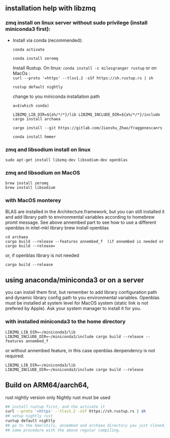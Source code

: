 ## installation help with libzmq

###  zmq install on linux server without sudo privilege (install miniconda3 first):

* Install via conda (recommended):

  `conda activate`

  `conda install zeromq`

  

  Install Rustup.  On linux: `conda install -c milesgranger rustup` or on MacOs :  
  `curl --proto '=https' --tlsv1.2 -sSf https://sh.rustup.rs | sh`

  
  `rustup default nightly`
  
  change to you miniconda installation path
  
  `a=$(which conda)`
  
  `LIBZMQ_LIB_DIR=${a%/*/*}/lib LIBZMQ_INCLUDE_DIR=${a%/*/*}/include cargo install archaea`
  
  `cargo install --git https://gitlab.com/Jianshu_Zhao/fraggenescanrs`
  
  `conda install hmmer`


 

### zmq and libsodium install on linux

```
sudo apt-get install libzmq-dev libsodium-dev openblas
```

### zmq and libsodium on MacOS

```
brew install zeromq  
brew install libsodium
```

### with MacOS monterey

BLAS are installed in the Architecture.framework, but you can still installed it and add library path to environmental variables according to homebrew promt message. See above annembed part to see how to use a different openblas in intel-mkl library
brew install openblas

```
cd archaea
cargo build --release --features annembed_f  (if annembed is needed or cargo build --release=
```
or, if openblas library is not needed

```cargo build --release```


## using anaconda/miniconda3 or on a server

you can install them first, but remember to add library configuration path and dynamic library config path to you environmental variables. Openblas must be installed at system level for MacOS system (static link is not prefered by Apple). Ask your system manager to install it for you.
### with installed miniconda3 to the home directory
```
LIBZMQ_LIB_DIR=~/miniconda3/lib LIBZMQ_INCLUDE_DIR=~/miniconda3/include cargo build --release --features annembed_f
```

or without annembed feature, in this case openblas denpendency is not required:
```
LIBZMQ_LIB_DIR=~/miniconda3/lib LIBZMQ_INCLUDE_DIR=~/miniconda3/include cargo build --release
```




## Build on ARM64/aarch64,

rust nightly version only
Nightly rust must be used
```bash
## install rustup first, and the activate it
curl --proto '=https' --tlsv1.2 -sSf https://sh.rustup.rs | sh
## setup nightly rust
rustup default nightly
## go to the kmerutils, annembed and archaea directory you just cloned, and change the line: hnsw_rs =  {version = "0.1.15"} to hnsw_rs = {path = "../hnswlib-rs"} in both Cargo.toml
## same procedure with the above regular compiling.
```



